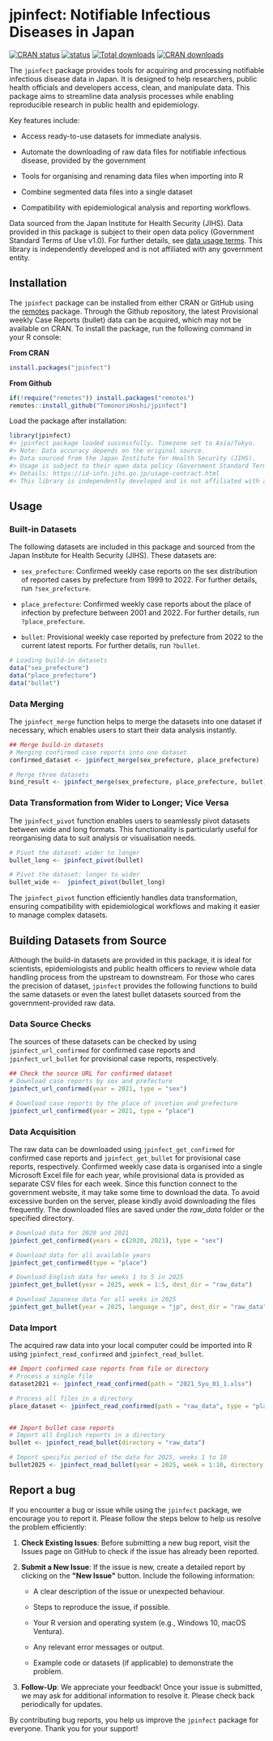# jpinfect: Notifiable Infectious Diseases in Japan

<!-- badges: start -->
[![CRAN status](https://www.r-pkg.org/badges/version/jpinfect)](https://cran.r-project.org/package=jpinfect)
[![status](https://joss.theoj.org/papers/4953ebf555b62a01098a78374465fa92/status.svg)](https://joss.theoj.org/papers/4953ebf555b62a01098a78374465fa92)
[![Total downloads](https://cranlogs.r-pkg.org/badges/grand-total/jpinfect)](https://cran.r-project.org/package=jpinfect)
[![CRAN downloads](https://cranlogs.r-pkg.org/badges/jpinfect)](https://cran.r-project.org/package=jpinfect)
<!-- badges: end -->

The `jpinfect` package provides tools for acquiring and processing notifiable infectious disease data in Japan. It is designed to help researchers, public health officials and developers access, clean, and manipulate data. This package aims to streamline data analysis processes while enabling reproducible research in public health and epidemiology.

Key features include:

-   Access ready-to-use datasets for immediate analysis.

-   Automate the downloading of raw data files for notifiable infectious disease, provided by the government

-   Tools for organising and renaming data files when importing into R

-   Combine segmented data files into a single dataset

-   Compatibility with epidemiological analysis and reporting workflows.

Data sourced from the Japan Institute for Health Security (JIHS). Data provided in this package is subject to their open data policy (Government Standard Terms of Use v1.0). For further details, see [data usage terms](https://id-info.jihs.go.jp/usage-contract.html). This library is independently developed and is not affiliated with any government entity.

## Installation

The `jpinfect` package can be installed from either CRAN or GitHub using the [remotes](https://github.com/r-lib/remotes/) package. Through the Github repository, the latest Provisional weekly Case Reports (bullet) data can be acquired, which may not be available on CRAN. To install the package, run the following command in your R console:

**From CRAN**
``` r
install.packages("jpinfect")
```

**From Github**
``` r
if(!require("remotes")) install.packages("remotes")
remotes::install_github("TomonoriHoshi/jpinfect")
```

Load the package after installation:

``` r
library(jpinfect)
#> jpinfect package loaded successfully. Timezone set to Asia/Tokyo.
#> Note: Data accuracy depends on the original source.
#> Data sourced from the Japan Institute for Health Security (JIHS).
#> Usage is subject to their open data policy (Government Standard Terms of Use v1.0).
#> Details: https://id-info.jihs.go.jp/usage-contract.html
#> This library is independently developed and is not affiliated with any government entity.
```

## Usage

### Built-in Datasets

The following datasets are included in this package and sourced from the Japan Institute for Health Security (JIHS). These datasets are:

-   `sex_prefecture`: Confirmed weekly case reports on the sex distribution of reported cases by prefecture from 1999 to 2022. For further details, run `?sex_prefecture`.

-   `place_prefecture`: Confirmed weekly case reports about the place of infection by prefecture between 2001 and 2022. For further details, run `?place_prefecture`.

-   `bullet`: Provisional weekly case reported by prefecture from 2022 to the current latest reports. For further details, run `?bullet`.

``` r
# Loading build-in datasets
data("sex_prefecture")
data("place_prefecture")
data("bullet")
```

### Data Merging

The `jpinfect_merge` function helps to merge the datasets into one dataset if necessary, which enables users to start their data analysis instantly.

``` r
## Merge build-in datasets
# Merging confirmed case reports into one dataset
confirmed_dataset <- jpinfect_merge(sex_prefecture, place_prefecture)

# Merge three datasets
bind_result <- jpinfect_merge(sex_prefecture, place_prefecture, bullet)
```

### **Data Transformation from Wider to Longer; Vice Versa**

The `jpinfect_pivot` function enables users to seamlessly pivot datasets between wide and long formats. This functionality is particularly useful for reorganising data to suit analysis or visualisation needs.

``` r
# Pivot the dataset: wider to longer
bullet_long <- jpinfect_pivot(bullet)

# Pivot the dataset: longer to wider
bullet_wide <-  jpinfect_pivot(bullet_long)
```

The `jpinfect_pivot` function efficiently handles data transformation, ensuring compatibility with epidemiological workflows and making it easier to manage complex datasets.

## Building Datasets from Source

Although the build-in datasets are provided in this package, it is ideal for scientists, epidemiologists and public health officers to review whole data handling process from the upstream to downstream. For those who cares the precision of dataset, `jpinfect` provides the following functions to build the same datasets or even the latest bullet datasets sourced from the government-provided raw data.

### Data Source Checks

The sources of these datasets can be checked by using `jpinfect_url_confirmed` for confirmed case reports and `jpinfect_url_bullet` for provisional case reports, respectively.

``` r
## Check the source URL for confirmed dataset
# Download case reports by sex and prefecture
jpinfect_url_confirmed(year = 2021, type = "sex")

# Download case reports by the place of incetion and prefecture
jpinfect_url_confirmed(year = 2021, type = "place")
```

### Data Acquisition

The raw data can be downloaded using `jpinfect_get_confirmed` for confirmed case reports and `jpinfect_get_bullet` for provisional case reports, respectively. Confirmed weekly case data is organised into a single Microsoft Excel file for each year, while provisional data is provided as separate CSV files for each week. Since this function connect to the government website, it may take some time to download the data. To avoid excessive burden on the server, please kindly avoid downloading the files frequently. The downloaded files are saved under the *raw_data* folder or the specified directory.

``` r
# Download data for 2020 and 2021
jpinfect_get_confirmed(years = c(2020, 2021), type = "sex")

# Download data for all available years
jpinfect_get_confirmed(type = "place")

# Download English data for weeks 1 to 5 in 2025
jpinfect_get_bullet(year = 2025, week = 1:5, dest_dir = "raw_data")

# Download Japanese data for all weeks in 2025
jpinfect_get_bullet(year = 2025, language = "jp", dest_dir = "raw_data")
```

### Data Import

The acquired raw data into your local computer could be imported into R using `jpinfect_read_confirmed` and `jpinfect_read_bullet`.

``` r
## Import confirmed case reports from file or directory
# Process a single file
dataset2021 <- jpinfect_read_confirmed(path = "2021_Syu_01_1.xlsx")

# Process all files in a directory
place_dataset <- jpinfect_read_confirmed(path = "raw_data", type = "place")


## Import bullet case reports
# Import all English reports in a directory
bullet <- jpinfect_read_bullet(directory = "raw_data")

# Import specific period of the data for 2025, weeks 1 to 10
bullet2025 <- jpinfect_read_bullet(year = 2025, week = 1:10, directory = "raw_data")
```

## Report a bug

If you encounter a bug or issue while using the `jpinfect` package, we encourage you to report it. Please follow the steps below to help us resolve the problem efficiently:

1.  **Check Existing Issues**: Before submitting a new bug report, visit the Issues page on GitHub to check if the issue has already been reported.

2.  **Submit a New Issue**: If the issue is new, create a detailed report by clicking on the **"New Issue"** button. Include the following information:

    -   A clear description of the issue or unexpected behaviour.

    -   Steps to reproduce the issue, if possible.

    -   Your R version and operating system (e.g., Windows 10, macOS Ventura).

    -   Any relevant error messages or output.

    -   Example code or datasets (if applicable) to demonstrate the problem.

3.  **Follow-Up**: We appreciate your feedback! Once your issue is submitted, we may ask for additional information to resolve it. Please check back periodically for updates.

By contributing bug reports, you help us improve the `jpinfect` package for everyone. Thank you for your support!
